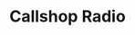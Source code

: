 ---
title: "Callshop Radio"
logo: callshopradio.jpg
stream_url:
- [station, https://icecast.callshopradio.com/callshopradio, online]
description: "Callshop Radio is an independently operating community radio station based in Düsseldorf, Leipzig and Paris."
url: "https://callshopradio.com/"
support: 
location: Düsseldorf & Leipzig, DE & Paris, FR
play_time: tba
recommended:
---